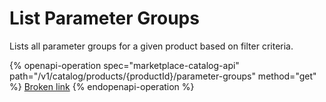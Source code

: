 # List Parameter Groups

Lists all parameter groups for a given product based on filter criteria.

{% openapi-operation spec="marketplace-catalog-api" path="/v1/catalog/products/{productId}/parameter-groups" method="get" %}
[Broken link](broken-reference)
{% endopenapi-operation %}
